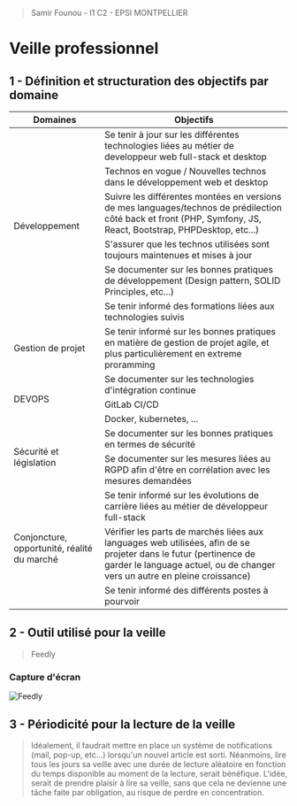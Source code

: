 > Samir Founou - I1 C2 - EPSI MONTPELLIER

# **Veille professionnel**

## 1 - Définition et structuration des objectifs par domaine

<table>
  <thead>
    <tr>
      <th>Domaines</th>
      <th>Objectifs</th>
    </tr>
  </thead>
  <tbody>
    <tr>
      <td rowspan="6">Développement</td>
      <td>Se tenir à jour sur les différentes technologies liées au métier de developpeur web full-stack et desktop</td>
    </tr>
    <tr>
      <td>Technos en vogue / Nouvelles technos dans le développement web et desktop</td>
    </tr>
    <tr>
      <td>Suivre les différentes montées en versions de mes languages/technos de prédilection côté back et front (PHP, Symfony, JS, React, Bootstrap, PHPDesktop, etc...)</td>
    </tr>
    <tr>
      <td>S'assurer que les technos utilisées sont toujours maintenues et mises à jour</td>
    </tr>
    <tr>
      <td>Se documenter sur les bonnes pratiques de développement (Design pattern, SOLID Principles, etc...)</td>
    </tr>
    <tr>
      <td>Se tenir informé des formations liées aux technologies suivis</td>
    </tr>
    <tr>
      <td>Gestion de projet</td>
      <td>Se tenir informé sur les bonnes pratiques en matière de gestion de projet agile, et plus particulièrement en extreme proramming</td>
    </tr>
    <tr>
      <td rowspan="3">DEVOPS</td>
      <td>Se documenter sur les technologies d'intégration continue</td>
    </tr>
    <tr>
      <td>GitLab CI/CD</td>
    </tr>
    <tr>
      <td>Docker, kubernetes, ...</td>
    </tr>
    <tr>
      <td rowspan="2">Sécurité et législation</td>
      <td>Se documenter sur les bonnes pratiques en termes de sécurité</td>
    </tr>
    <tr>
      <td>Se documenter sur les mesures liées au RGPD afin d'être en corrélation avec les mesures demandées</td>
    </tr>
    <tr>
      <td rowspan="3">Conjoncture, opportunité, réalité du marché</td>
      <td>Se tenir informé sur les évolutions de carrière liées au métier de développeur full-stack</td>
    </tr>
    <tr>
      <td>Vérifier les parts de marchés liées aux languages web utilisées, afin de se projeter dans le futur (pertinence de garder le language actuel, ou de changer vers un autre en pleine croissance)</td>
    </tr>
    <tr>
      <td>Se tenir informé des différents postes à pourvoir</td>
    </tr>
  </tbody>
</table>

## 2 - Outil utilisé pour la veille
> Feedly
### Capture d'écran 
![Feedly](https://trello-attachments.s3.amazonaws.com/5fb23d09c9c96d49becef6ac/5fb254934a45ec082e3f8581/097eeeb7f0467ec8776565ffd1cd966e/image.png
)


## 3 - Périodicité pour la lecture de la veille
> Idéalement, il faudrait mettre en place un système de notifications (mail, pop-up, etc...) lorsqu'un nouvel article est sorti.
    Néanmoins, lire tous les jours sa veille avec une durée de lecture aléatoire en fonction du temps disponible au moment de la lecture, serait bénéfique. L'idée, serait de prendre plaisir à lire sa veille, sans que cela ne devienne une tâche faite par obligation, au risque de perdre en concentration.
    
    


